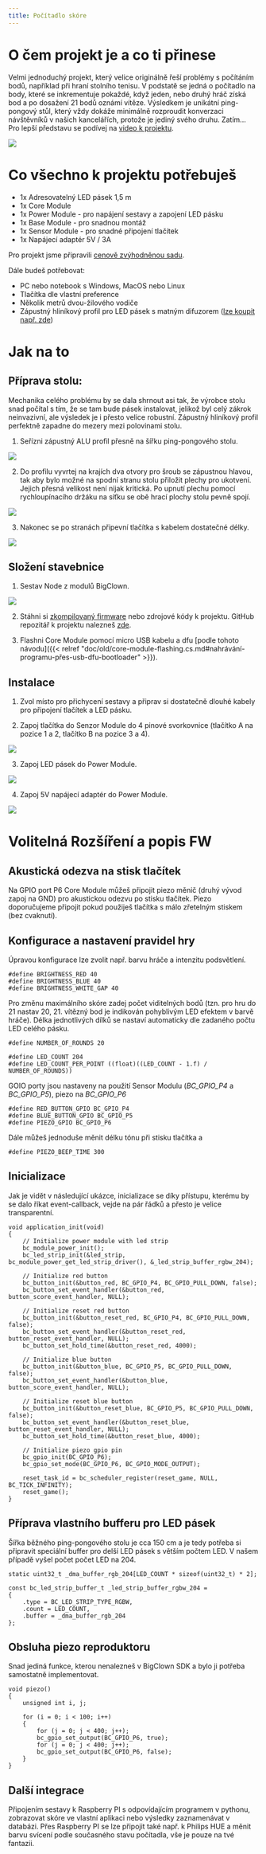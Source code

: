```yaml
---
title: Počítadlo skóre
---
```


# O čem projekt je a co ti přinese

Velmi jednoduchý projekt, který velice originálně řeší problémy s počítáním bodů, například při hraní stolního tenisu.
V podstatě se jedná o počítadlo na body, které se inkrementuje pokaždé, když jeden, nebo druhý hráč získá bod a po dosažení 21 bodů oznámí vítěze.
Výsledkem je unikátní ping-pongový stůl, který vždy dokáže minimálně rozproudit konverzaci návštěvníků v našich kancelářích, protože je jediný svého druhu.
Zatím...
Pro lepší představu se podívej na [video k projektu](https://youtu.be/otJfNo_x1-Q).

 ![](table-1.jpg)

# Co všechno k projektu potřebuješ

* 1x Adresovatelný LED pásek 1,5 m
* 1x Core Module
* 1x Power Module - pro napájení sestavy a zapojení LED pásku
* 1x Base Module - pro snadnou montáž
* 1x Sensor Module - pro snadné připojení tlačítek
* 1x Napájecí adaptér 5V / 3A

Pro projekt jsme připravili [cenově zvýhodněnou sadu](https://obchod.bigclown.cz/products/score-keeper-set).

Dále budeš potřebovat:

* PC nebo notebook s Windows, MacOS nebo Linux
* Tlačítka dle vlastní preference
* Několik metrů dvou-žilového vodiče
* Zápustný hliníkový profil pro LED pásek s matným difuzorem ([lze koupit např. zde](https://www.ledline.cz/profily-pro-led-pasky/alu-profil-zapustny-174-x-8mm/alu-profil-zapustny-174x8-delka-2m-krytka-mat.html))

# Jak na to

## Příprava stolu:

Mechanika celého problému by se dala shrnout asi tak, že výrobce stolu snad počítal s tím, že se tam bude pásek instalovat, jelikož byl celý zákrok neinvazivní, ale výsledek je i přesto velice robustní.
Zápustný hliníkový profil perfektně zapadne do mezery mezi polovinami stolu.

 1. Seřízni zápustný ALU profil přesně na šířku ping-pongového stolu.

 ![](table-al-tube.jpg)

 2. Do profilu vyvrtej na krajích dva otvory pro šroub se zápustnou hlavou, tak aby bylo možné na spodní stranu stolu přiložit plechy pro ukotvení. Jejich přesná velikost není nijak kritická. Po upnutí plechu pomocí rychloupínacího držáku na síťku se obě hrací plochy stolu pevně spojí.

 ![](table-bottom.jpg)

 3. Nakonec se po stranách připevní tlačítka s kabelem dostatečné délky.

 ![](table-button.jpg)

## Složení stavebnice
 1. Sestav Node z modulů BigClown.

 ![](node-2.jpg)

2. Stáhni si [zkompilovaný firmware](https://github.com/bigclownlabs/bcp-ping-pong-table/releases/latest)
 nebo zdrojové kódy k projektu. GitHub repozitář k projektu nalezneš [zde](https://github.com/bigclownlabs/bcp-ping-pong-table).

3. Flashni Core Module pomocí micro USB kabelu a dfu [podle tohoto návodu]({{< relref "doc/old/core-module-flashing.cs.md#nahrávání-programu-přes-usb-dfu-bootloader" >}}).

## Instalace
 1. Zvol místo pro přichycení sestavy a připrav si dostatečně dlouhé kabely pro připojení tlačítek a LED pásku.

 2. Zapoj tlačítka do Senzor Module do 4 pinové svorkovnice (tlačítko A na pozice 1 a 2, tlačítko B na pozice 3 a 4).

 ![](node-buttons.jpg)

 3. Zapoj LED pásek do Power Module.

 ![](node-led-strip.jpg)

 4. Zapoj 5V napájecí adaptér do Power Module.

 ![](table-node.jpg)

# Volitelná Rozšíření a popis FW

## Akustická odezva na stisk tlačítek
Na GPIO port P6 Core Module můžeš připojit piezo měnič (druhý vývod zapoj na GND) pro akustickou odezvu po stisku tlačítek. Piezo doporučujeme připojit pokud použiješ tlačítka s málo zřetelným stiskem (bez cvaknutí).

## Konfigurace a nastavení pravidel hry
Úpravou konfigurace lze zvolit např. barvu hráče a intenzitu podsvětlení.

```
#define BRIGHTNESS_RED 40
#define BRIGHTNESS_BLUE 40
#define BRIGHTNESS_WHITE_GAP 40
```

Pro změnu maximálního skóre zadej počet viditelných bodů (tzn. pro hru do 21 nastav 20, 21. vítězný bod je indikován pohyblivým LED efektem v barvě hráče).
Délka jednotlivých dílků se nastaví automaticky dle zadaného počtu LED celého pásku.

```
#define NUMBER_OF_ROUNDS 20

#define LED_COUNT 204
#define LED_COUNT_PER_POINT ((float)((LED_COUNT - 1.f) / NUMBER_OF_ROUNDS))
```

GOIO porty jsou nastaveny na použití Sensor Modulu (*BC_GPIO_P4* a *BC_GPIO_P5*), piezo na *BC_GPIO_P6*

```
#define RED_BUTTON_GPIO BC_GPIO_P4
#define BLUE_BUTTON_GPIO BC_GPIO_P5
#define PIEZO_GPIO BC_GPIO_P6
```

Dále můžeš jednoduše měnit délku tónu při stisku tlačítka a
```
#define PIEZO_BEEP_TIME 300
```

## Inicializace

Jak je vidět v následující ukázce, inicializace se díky přístupu, kterému by se dalo říkat event-callback, vejde na pár řádků a přesto je velice transparentní.

```
void application_init(void)
{
    // Initialize power module with led strip
    bc_module_power_init();
    bc_led_strip_init(&led_strip, bc_module_power_get_led_strip_driver(), &_led_strip_buffer_rgbw_204);

    // Initialize red button
    bc_button_init(&button_red, BC_GPIO_P4, BC_GPIO_PULL_DOWN, false);
    bc_button_set_event_handler(&button_red, button_score_event_handler, NULL);

    // Initialize reset red button
    bc_button_init(&button_reset_red, BC_GPIO_P4, BC_GPIO_PULL_DOWN, false);
    bc_button_set_event_handler(&button_reset_red, button_reset_event_handler, NULL);
    bc_button_set_hold_time(&button_reset_red, 4000);

    // Initialize blue button
    bc_button_init(&button_blue, BC_GPIO_P5, BC_GPIO_PULL_DOWN, false);
    bc_button_set_event_handler(&button_blue, button_score_event_handler, NULL);

    // Initialize reset blue button
    bc_button_init(&button_reset_blue, BC_GPIO_P5, BC_GPIO_PULL_DOWN, false);
    bc_button_set_event_handler(&button_reset_blue, button_reset_event_handler, NULL);
    bc_button_set_hold_time(&button_reset_blue, 4000);

    // Initialize piezo gpio pin
    bc_gpio_init(BC_GPIO_P6);
    bc_gpio_set_mode(BC_GPIO_P6, BC_GPIO_MODE_OUTPUT);

    reset_task_id = bc_scheduler_register(reset_game, NULL, BC_TICK_INFINITY);
    reset_game();
}
```

## Příprava vlastního bufferu pro LED pásek

Šířka běžného ping-pongového stolu je cca 150 cm a je tedy potřeba si připravit speciální buffer pro delší LED pásek s větším počtem LED. V našem případě vyšel počet počet LED na 204.

```
static uint32_t _dma_buffer_rgb_204[LED_COUNT * sizeof(uint32_t) * 2];

const bc_led_strip_buffer_t _led_strip_buffer_rgbw_204 =
{
    .type = BC_LED_STRIP_TYPE_RGBW,
    .count = LED_COUNT,
    .buffer = _dma_buffer_rgb_204
};
```

## Obsluha piezo reproduktoru

Snad jediná funkce, kterou nenalezneš v BigClown SDK a bylo ji potřeba samostatně implementovat.

```
void piezo()
{
    unsigned int i, j;

    for (i = 0; i < 100; i++)
    {
        for (j = 0; j < 400; j++);
        bc_gpio_set_output(BC_GPIO_P6, true);
        for (j = 0; j < 400; j++);
        bc_gpio_set_output(BC_GPIO_P6, false);
    }
}
```

## Další integrace
Připojením sestavy k Raspberry PI s odpovídajícím programem v pythonu, zobrazovat skóre ve vlastní aplikaci nebo výsledky zaznamenávat v databázi. Přes Raspberry PI se lze připojit také např. k Philips HUE a měnit barvu svícení podle současného stavu počítadla, vše je pouze na tvé fantazii.
